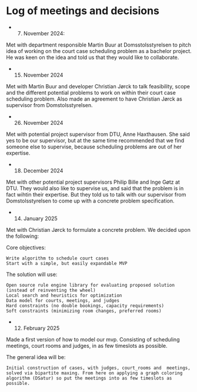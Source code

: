 # Log of meetings and decisions

- 7. November 2024:

Met with department responsible Martin Buur at Domsstolsstyrelsen to pitch idea of working on the court case scheduling problem as a bachelor project. He was keen on the idea and told us that they would like to collaborate.


- 15. November 2024

Met with Martin Buur and developer Christian Jørck to talk feasibility, scope and the different potential problems to work on within their court case scheduling problem.
Also made an agreement to have Christian Jørck as supervisor from Domstolsstyrelsen.


- 26. November 2024

Met with potential project supervisor from DTU, Anne Haxthausen.
She said yes to be our supervisor, but at the same time recommended that we find someone else to supervise, because scheduling problems are out of her expertise.


- 18. December 2024

Met with other potential project supervisors Philip Bille and Inge Gøtz at DTU. They would also like to supervise us, and said that the problem is in fact wihtin their expertise.
But they told us to talk with our supervisor from Domstolsstyrelsen to come up with a concrete problem specification.


- 14. January 2025

Met with Christian Jørck to formulate a concrete problem.
We decided upon the following:

Core objectives:

    Write algorithm to schedule court cases
    Start with a simple, but easily expandable MVP

The solution will use:

    Open source rule engine library for evaluating proposed solution (instead of reinventing the wheel)
    Local search and heuristics for optimization
    Data model for courts, meetings, and judges
    Hard constraints (no double bookings, capacity requirements)
    Soft constraints (minimizing room changes, preferred rooms)

- 12. February 2025

Made a first version of how to model our mvp. Consisting of scheduling meetings, court rooms and judges, in as few timeslots as possible.

The general idea will be:

    Initial construction of cases, with judges, court_rooms and  meetings, solved via bipartite maxing. From here on applying a graph coloring algorithm (DSatur) so put the meetings into as few timeslots as possible.





